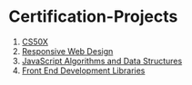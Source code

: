 # Certification-Projects

1. [CS50X](https://certificates.cs50.io/d262e661-5f5c-4a74-931f-fdae7f79213d.pdf?size=letter)
2. [Responsive Web Design](https://www.freecodecamp.org/certification/michaelwsd/responsive-web-design)
3. [JavaScript Algorithms and Data Structures](https://www.freecodecamp.org/certification/michaelwsd/javascript-algorithms-and-data-structures-v8)
4. [Front End Development Libraries](https://www.freecodecamp.org/certification/michaelwsd/front-end-development-libraries)

